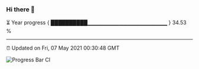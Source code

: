 ### Hi there 👋

⏳ Year progress { ██████████▁▁▁▁▁▁▁▁▁▁▁▁▁▁▁▁▁▁▁▁ } 34.53 %

---

⏰ Updated on Fri, 07 May 2021 00:30:48 GMT

![Progress Bar CI](https://github.com/liununu/liununu/workflows/Progress%20Bar%20CI/badge.svg)
